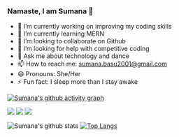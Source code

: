 ### Namaste, I am Sumana 🙈





- 🔭 I’m currently working on improving my coding skills
- 🌱 I’m currently learning MERN
- 👯 I’m looking to collaborate on Github
- 🤔 I’m looking for help with competitive coding
- 💬 Ask me about technology and dance
- 📫 How to reach me: sumana.basu2001@gmail.com
- 😄 Pronouns: She/Her
- ⚡ Fun fact: I sleep more than I stay awake

[![Sumana's github activity graph](https://activity-graph.herokuapp.com/graph?username=sumana2001&theme=xcode)](https://git.io/sumana2001)

 [<img src="https://img.shields.io/badge/linkedin-%230077B5.svg?&style=for-the-badge&logo=linkedin&logoColor=white" />](https://www.linkedin.com/in/sumana-basu/) [<img src = "https://img.shields.io/badge/instagram-%23E4405F.svg?&style=for-the-badge&logo=instagram&logoColor=white">](https://www.instagram.com/sumanasuchira/) [<img src = "https://img.shields.io/badge/facebook-%231877F2.svg?&style=for-the-badge&logo=facebook&logoColor=white">](https://www.facebook.com/sumana.basu.543)

![Sumana's github stats](https://github-readme-stats.vercel.app/api?username=sumana2001&show_icons=true&count_private=true&theme=radical )
[![Top Langs](https://github-readme-stats.vercel.app/api/top-langs/?username=sumana2001&layout=compact&theme=radical)](https://github.com/sumana2001/github-readme-stats)
